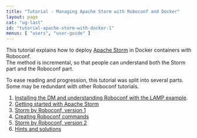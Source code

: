 ```yaml
---
title: "Tutorial - Managing Apache Storm with Roboconf and Docker"
layout: page
cat: "ug-last"
id: "tutorial-apache-storm-with-docker-1"
menus: [ "users", "user-guide" ]
---
```


This tutorial explains how to deploy [Apache Storm](http://storm.apache.org/) in Docker containers with Roboconf.  
The method is incremental, so that people can understand both the Storm part and the Roboconf
part.

To ease reading and progression, this tutorial was split into several parts.  
Some may be redundant with other Roboconf tutorials.

1. [Installing the DM and understanding Roboconf with the LAMP example](tutorial-apache-storm-with-docker-2.html).
2. [Getting started with Apache Storm](tutorial-apache-storm-with-docker-3.html)
3. [Storm by Roboconf, version 1](tutorial-apache-storm-with-docker-4.html)
4. [Creating Roboconf commands](tutorial-apache-storm-with-docker-5.html)
5. [Storm by Roboconf, version 2](tutorial-apache-storm-with-docker-6.html)
6. [Hints and solutions](tutorial-apache-storm-with-docker-7.html)
